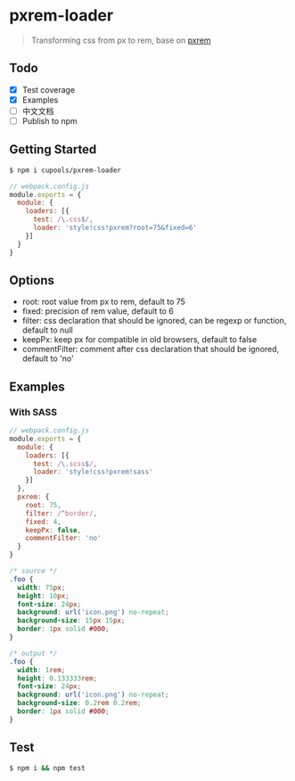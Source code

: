 # pxrem-loader
> Transforming css from px to rem, base on [pxrem](https://github.com/cupools/pxrem)

## Todo

- [x] Test coverage
- [x] Examples
- [ ] 中文文档
- [ ] Publish to npm

## Getting Started

```bash
$ npm i cupools/pxrem-loader
```

```js
// webpack.config.js
module.exports = {
  module: {
    loaders: [{
      test: /\.css$/,
      loader: 'style!css!pxrem?root=75&fixed=6'
    }]
  }
}
```

## Options

- root: root value from px to rem, default to 75
- fixed: precision of rem value, default to 6
- filter: css declaration that should be ignored, can be regexp or function, default to null
- keepPx: keep px for compatible in old browsers, default to false
- commentFilter: comment after css declaration that should be ignored, default to 'no'


## Examples

### With SASS

```js
// webpack.config.js
module.exports = {
  module: {
    loaders: [{
      test: /\.scss$/,
      loader: 'style!css!pxrem!sass'
    }]
  },
  pxrem: {
    root: 75,
    filter: /^border/,
    fixed: 4,
    keepPx: false,
    commentFilter: 'no'
  }
}
```

```css
/* source */
.foo {
  width: 75px;
  height: 10px;
  font-size: 24px;
  background: url('icon.png') no-repeat;
  background-size: 15px 15px;
  border: 1px solid #000;
}

/* output */
.foo {
  width: 1rem;
  height: 0.133333rem;
  font-size: 24px;
  background: url('icon.png') no-repeat;
  background-size: 0.2rem 0.2rem;
  border: 1px solid #000;
}
```

## Test

```bash
$ npm i && npm test
```
